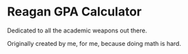 # Reagan GPA Calculator

Dedicated to all the academic weapons out there.

Originally created by me, for me, because doing math is hard.
